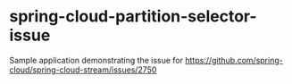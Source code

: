 # spring-cloud-partition-selector-issue

Sample application demonstrating the issue for https://github.com/spring-cloud/spring-cloud-stream/issues/2750
